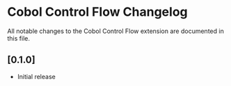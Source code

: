# Cobol Control Flow Changelog

All notable changes to the Cobol Control Flow extension are documented in this file.

## [0.1.0]

- Initial release
